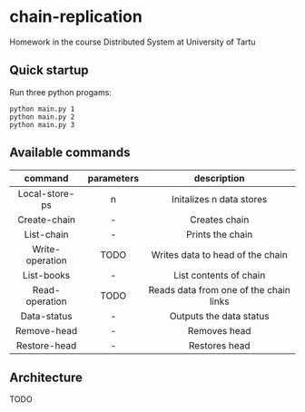 # chain-replication
Homework in the course Distributed System at University of Tartu

## Quick startup 
Run three python progams:

    python main.py 1
    python main.py 2
    python main.py 3


## Available commands

|     command      | parameters |              description               | 
|:----------------:|:----------:|:--------------------------------------:|
|  Local-store-ps  |     n      |        Initalizes n data stores        |
|  Create-chain    |     -      |             Creates chain              |
|   List-chain   |     -      |            Prints the chain            |
|    Write-operation    |    TODO    |    Writes data to head of the chain    |
|    List-books   |     -      |         List contents of chain         |
|  Read-operation   |     TODO      | Reads data from one of the chain links |
|   Data-status   |     -      |        Outputs the data status         |
| Remove-head |     -      |              Removes head              |
| Restore-head |     -      |             Restores head              |

## Architecture

TODO
